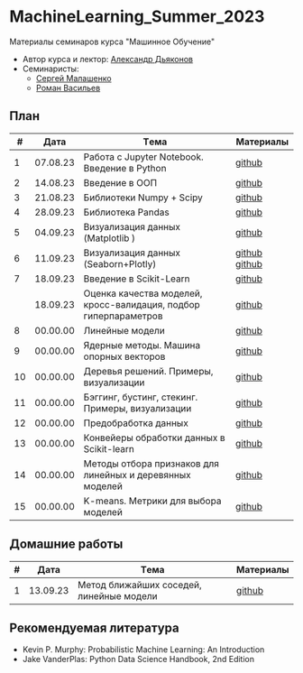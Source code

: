 # MachineLearning_Summer_2023
Материалы семинаров курса "Машинное Обучение"

* Автор курса и лектор: [Александр Дьяконов](https://github.com/Dyakonov)
* Семинаристы:
  * [Сергей Малашенко](https://github.com/SergeyMalashenko)
  * [Роман Васильев](https://github.com/RAVasiliev)
 
## План

|#  |Дата       |Tема                                                                |Материалы                                                                                           |
|---|-----------|--------------------------------------------------------------------|----------------------------------------------------------------------------------------------------|
|1  | 07.08.23  | Работа с Jupyter Notebook. Введение в Python                       |[github](/seminars/01/01_python_intro.ipynb)                                                        |
|2  | 14.08.23  | Введение в ООП                                                     |[github](/seminars/02/sem02_OOP_v4.ipynb   )                                                        |
|3  | 21.08.23  | Библиотеки Numpy + Scipy                                           |[github](/seminars/03/seminar_3_Numpy.ipynb)                                                        |
|4  | 28.09.23  | Библиотека Pandas                                                  |[github](/seminars/04/seminar_4_Pandas.ipynb)                                                       |
|5  | 04.09.23  | Визуализация данных (Matplotlib    )                               |[github](/seminars/05/seminar_5_Matplotlib.ipynb)                                                   |
|6  | 11.09.23  | Визуализация данных (Seaborn+Plotly)                               |[github](/seminars/06/seminar_6_Seaborn.ipynb) [github](/seminars/06/seminar_6_Plotly.ipynb)        |
|7  | 18.09.23  | Введение в Scikit-Learn                                            |[github](/seminars/07/seminar_7.ipynb)                                                              |
|   | 18.09.23  | Оценка качества моделей, кросс-валидация, подбор гиперпараметров   |[github](/seminars/08/seminar_8.ipynb)                                                              |
|8  | 00.00.00  | Линейные модели                                                    |[github](/seminars/09/seminar_9.ipynb)                                                              |
|9  | 00.00.00  | Ядерные методы. Машина опорных векторов                            |[github](/seminars/10/seminar_10.ipynb)                                                             |
|10 | 00.00.00  | Деревья решений. Примеры, визуализации                             |[github](/seminars/11/seminar_11.ipynb)                                                             |
|11 | 00.00.00  | Бэггинг, бустинг, стекинг. Примеры, визуализации                   |[github](/seminars/12/seminar_12.ipynb)                                                             |
|12 | 00.00.00  | Предобработка данных                                               |[github](/seminars/13/seminar_13.ipynb)                                                             |
|13 | 00.00.00  | Конвейеры обработки данных в Scikit-learn                          |[github](/seminars/14/seminar_14.ipynb)                                                             |
|14 | 00.00.00  | Методы отбора признаков для линейных и деревянных моделей          |[github](/seminars/15/seminar_15.ipynb)                                                             |
|15 | 00.00.00  | K-means. Метрики для выбора моделей                                |[github](/seminars/16/seminar_16.ipynb)                                                             |

## Домашние работы

|#  |Дата       |Tема                                                                |Материалы                                                                                           |
|---|-----------|--------------------------------------------------------------------|----------------------------------------------------------------------------------------------------|
|1  | 13.09.23  | Метод ближайших соседей, линейные модели                           |[github](/homeworks/07/homework_7.ipynb)                                                            |

## Рекомендуемая литература
* Kevin P. Murphy: Probabilistic Machine Learning: An Introduction
* Jake VanderPlas: Python Data Science Handbook, 2nd Edition
